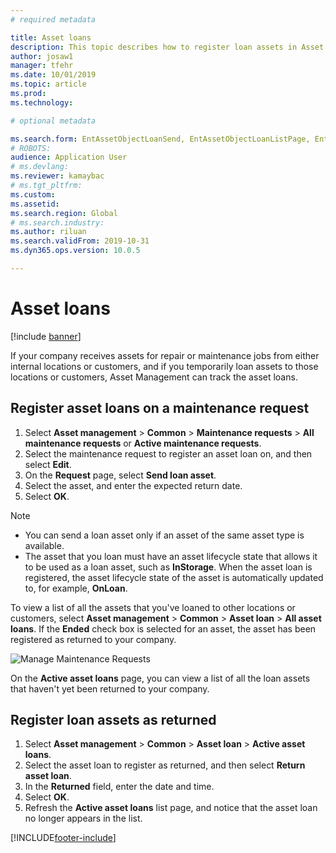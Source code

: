 ```yaml
---
# required metadata

title: Asset loans
description: This topic describes how to register loan assets in Asset Management.
author: josaw1
manager: tfehr
ms.date: 10/01/2019
ms.topic: article
ms.prod: 
ms.technology: 

# optional metadata

ms.search.form: EntAssetObjectLoanSend, EntAssetObjectLoanListPage, EntAssetObjectLoanReturn, EntAssetObjectLoanInfoPart 
# ROBOTS: 
audience: Application User
# ms.devlang: 
ms.reviewer: kamaybac
# ms.tgt_pltfrm: 
ms.custom: 
ms.assetid:
ms.search.region: Global
# ms.search.industry: 
ms.author: riluan
ms.search.validFrom: 2019-10-31
ms.dyn365.ops.version: 10.0.5

---
```


# Asset loans

[!include [banner](../../includes/banner.md)]

 

If your company receives assets for repair or maintenance jobs from either internal locations or customers, and if you temporarily loan assets to those locations or customers, Asset Management can track the asset loans.

## Register asset loans on a maintenance request

1. Select **Asset management** \> **Common** \> **Maintenance requests** \> **All maintenance requests** or **Active maintenance requests**.
2. Select the maintenance request to register an asset loan on, and then select **Edit**.
3. On the **Request** page, select **Send loan asset**.
4. Select the asset, and enter the expected return date.
5. Select **OK**.

> [!NOTE]
> - You can send a loan asset only if an asset of the same asset type is available.
> - The asset that you loan must have an asset lifecycle state that allows it to be used as a loan asset, such as **InStorage**. When the asset loan is registered, the asset lifecycle state of the asset is automatically updated to, for example, **OnLoan**.

To view a list of all the assets that you've loaned to other locations or customers, select **Asset management** \> **Common** \> **Asset loan** \> **All asset loans**. If the **Ended** check box is selected for an asset, the asset has been registered as returned to your company.

![Manage Maintenance Requests](media/06-manage-maintenance-requests.png)

On the **Active asset loans** page, you can view a list of all the loan assets that haven't yet been returned to your company.

## Register loan assets as returned

1. Select **Asset management** \> **Common** \> **Asset loan** \> **Active asset loans**.
2. Select the asset loan to register as returned, and then select **Return asset loan**.
3. In the **Returned** field, enter the date and time.
4. Select **OK**.
5. Refresh the **Active asset loans** list page, and notice that the asset loan no longer appears in the list.


[!INCLUDE[footer-include](../../../includes/footer-banner.md)]